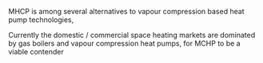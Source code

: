 
MHCP is among several alternatives to vapour compression based heat pump technologies, 

Currently the domestic / commercial space heating markets are dominated by gas boilers and vapour compression heat pumps, for MCHP to be a viable contender 